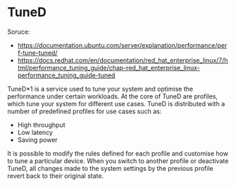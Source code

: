# TuneD

Soruce:

- <https://documentation.ubuntu.com/server/explanation/performance/perf-tune-tuned/>
- <https://docs.redhat.com/en/documentation/red_hat_enterprise_linux/7/html/performance_tuning_guide/chap-red_hat_enterprise_linux-performance_tuning_guide-tuned>

TuneD\*1 is a service used to tune your system and optimise the performance under certain workloads. At the core of TuneD are profiles, which tune your system for different use cases. TuneD is distributed with a number of predefined profiles for use cases such as:

- High throughput
- Low latency
- Saving power

It is possible to modify the rules defined for each profile and customise how to tune a particular device. When you switch to another profile or deactivate TuneD, all changes made to the system settings by the previous profile revert back to their original state.
